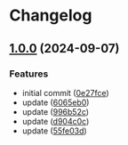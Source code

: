 # Changelog

## [1.0.0](https://github.com/joshuaavalon/mdhs/compare/image-v1.0.0...image-v1.0.0) (2024-09-07)


### Features

* initial commit ([0e27fce](https://github.com/joshuaavalon/mdhs/commit/0e27fcef39df8a201a3cb9a7a3c9412f0d6955e7))
* update ([6065eb0](https://github.com/joshuaavalon/mdhs/commit/6065eb061cddf0c761812d958bb15d8d518f91b7))
* update ([996b52c](https://github.com/joshuaavalon/mdhs/commit/996b52cc7abc0bd290031bef5c10a4c7b862158d))
* update ([d904c0c](https://github.com/joshuaavalon/mdhs/commit/d904c0c5a64aadcb7c5bf6c8f309218b9d14bf51))
* update ([55fe03d](https://github.com/joshuaavalon/mdhs/commit/55fe03deb279d73bd1c6ddddddb514579b35c34d))
